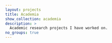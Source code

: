 ```yaml
---
layout: projects
title: Academia
show_collection: academia
description: >
  Academic research projects I have worked on.
no_groups: true
---
```

